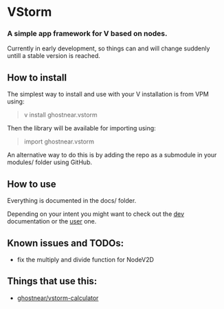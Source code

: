 # VStorm

### A simple app framework for V based on nodes.

Currently in early development, so things can and will change suddenly untill a stable version is reached.

## How to install

The simplest way to install and use with your V installation is from VPM using:

> v install ghostnear.vstorm

Then the library will be available for importing using:

> import ghostnear.vstorm

An alternative way to do this is by adding the repo as a submodule in your modules/ folder using GitHub.

## How to use

Everything is documented in the docs/ folder.

Depending on your intent you might want to check out the [dev](docs/dev.md) documentation or the [user](docs/user.md) one.

## Known issues and TODOs:

- fix the multiply and divide function for NodeV2D

## Things that use this:
- [ghostnear/vstorm-calculator](https://github.com/ghostnear/vstorm-calculator)
